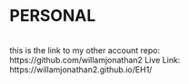 # PERSONAL
<br>
this is the link to my other account repo:<br>
https://github.com/willamjonathan2
Live Link: https://willamjonathan2.github.io/EH1/
